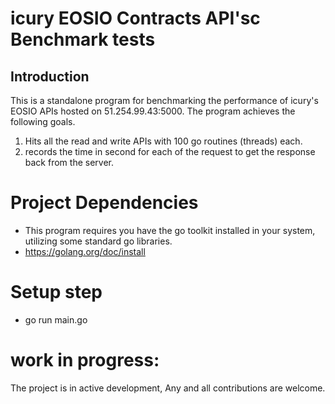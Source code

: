 # icury EOSIO Contracts API'sc Benchmark tests

## Introduction
This is a standalone program for benchmarking the performance of icury's EOSIO APIs hosted on 51.254.99.43:5000. The program achieves the following goals.
1. Hits all the read and write APIs with 100 go routines (threads) each.
2. records the time in second for each of the request to get the response back from the server. 



# Project Dependencies
- This program requires you have the go toolkit installed in your system, utilizing some standard go libraries.
- https://golang.org/doc/install


# Setup step
- go run main.go

# work in progress:
The project is in active development, Any and all contributions are welcome.

